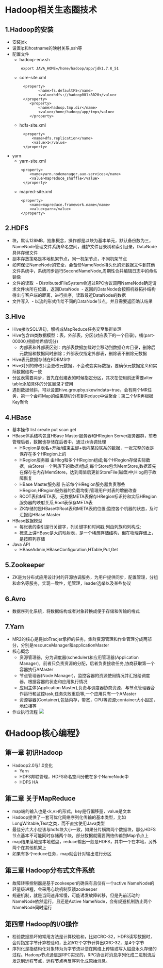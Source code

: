# Hadoop相关生态圈技术

## 1.Hadoop的安装
- 安装jdk 
- 设置ip和hostname的映射关系,ssh等
- 配置文件
    - 	hadoop-env.sh 
    ```
        export JAVA_HOME=/home/hadoop/app/jdk1.7.0_51
    ```
    - core-site.xml
    ```
         <property>
                <name>fs.defaultFS</name>
                <value>hdfs://hadoop001:8020</value>
         </property>	
    	    <property>
                <name>hadoop.tmp.dir</name>
                <value>/home/hadoop/app/tmp</value>
    	    </property>	
    ```
    - hdfs-site.xml
    ```
         <property>
             <name>dfs.replication</name>
             <value>1</value>
         </property>
    ```
- yarn
    - yarn-site.xml
    ```
    	<property>
            <name>yarn.nodemanager.aux-services</name>
            <value>mapreduce_shuffle</value>
         </property>
    ```
    - mapred-site.xml
    ```
    	<property>
            <name>mapreduce.framework.name</name>
            <value>yarn</value>
        </property>
    ```

## 2.HDFS
- 块，默认128MB，抽象概念，操作都是以块为基本单元，默认备份数为三，NameNode管理文件系统命名空间，维护文件目录树和索引目录，DataNode具体存储文件
- 副本存放策略是本地机架节点，同一机架节点，不同机架节点
- 如何保证NameNode的安全，会备份NameNode持久化的元数据文件到其他文件系统中，系统同步运行SecondNameNode,周期性合并编辑日志中的命名镜像
- 文件的读取
  - DistributedFileSystem会通过RPC协议调用NameNode确定请求文件块所在位置，返回DataNode
  - 返回的DataNode会按照机器拓扑结构得出与客户端的距离，进行排序，读取最近DataNode的数据
- 文件写入
  - 以流的形式传给不同的DataNode节点，并且需要返回确认结果

 ## 3.Hive
 - Hive接收SQL语句，解析成MapReduce任务交至集群处理
 - Hive包含四类数据模型：表，外部表，分区(对应表下的一个目录)，桶(part-00000,根据哈希值切分)
    - 内部表和外部表区别：内部表数据加载时会移动到数据仓库目录，删除后元数据和数据同时删除；外部表仅指定外部表，删除表不删除元数据
 - Hive表元数据存储在RDBMS中
 - Hive对列的修改只会更改元数据，不会改变实际数据，要确保元数据定义和实际数据结构一致
 - 分区表需要两步，首先在创建表的时候指定分区，其次在使用前还需要alter table添加具体的分区目录才使用
 - 遇到数据倾斜，可以设置hive.groupby.skewindata=true。会有两个MR任务，第一个会将Map的结果随机分布到Reduce中做聚合；第二个MR再根据Key聚合

 ## 4.HBase
 - 基本操作 list create put scan get
 - HBase体系结构包含HBase Master服务器和HRegion Server服务器群，前者管理后者，数据也存储在后者中，通过zk协调处理
    - HRegion是表名+开始/结束主键+表内某段联系的数据，一张完整的表是保存在多个HRegion上的
    - HRegion服务器 由Hlog和多个HRegion组成;每个HRegion存储实际数据，由Store(一个列族下的数据)组成;每个Store包含MemStore,数据首先在保存在内存MemStore，达到阈值后更新StoreFile(磁盘)中;Hlog用于故障恢复
    - HBase Master服务器 告诉每个HRegion服务器负责哪些HRegion;HRegion服务器的负载均衡;管理用户对表的增删改查
    - ROOT表和META表，元数据META表保存HRegion标识符和实际HRegion服务器的映射关系;Root表保存META表
    - ZK存储的是HBase中Root表和META表的位置;监控各个机器的状态，及时汇报给HBase Master
- HBase数据模型
    - 每张表的索引是行关键字，列关键字和时间戳;列由列族和列构成;
    - 概念上讲HBase是大的映射表，是一个稀疏存储结构，但在物理存储上，是按照列存储
- Java API
    - HBaseAdmin,HBaseConfiguration,HTable,Put,Get

## 5.Zookeeper
- ZK是为分布式应用设计对的开源协调服务，为用户提供同步，配置管理，分组和命名等服务，实现一致性，组管理，leader选举以及某些协议

## 6.Avro
- 数据序列化系统，将数据结构或者对象转换成便于存储和传输的格式

## 7.Yarn
- MR2的核心是将jobTracjer承担的任务，集群资源管理和作业管理分成两部分，分别是resourceManager和applicationMaster
- 核心概念
    - 资源管理器，分为调度器(scheduler)和应用管理器(Application Manager)，前者只负责资源的分配，后者负责接收任务,协商获取第一个容器执行AMaster
    - 节点管理器(Node Manager)，监控容器的资源使用情况并汇报给调度器，根据容器的状态和应用执行情况
    - 应用主体(Application Master),负责与调度器协商资源，与节点管理器合作运行和监控task,任务失败重启等,一个应用只有一个AMaster
    - 资源容器(Container),包括内存，带宽，CPU等资源;container大小固定，地位相等
- 作业执行流程
![](resource/yarn.jpeg?raw=true)
 
           
# 《Hadoop核心编程》

## 第一章 初识Hadoop
- Hadoop2.0与1.0变化
    - Yarn
    - HDFS邦联管理，HDFS命名空间分散在多个NameNode中
    - HDFS HA 

## 第二章 关于MapReduce
- map端的输入也是<k,v>的形式，key是行偏移量，value是文本
- Hadoop提供了一套可优化网络序列化传输的基本类型，比如LongWritable,Text之类，而不直接使用Java类型
- 最佳分片大小应该与hdfs块大小一致，如果分片横跨两个数据块，那么HDFS节点基本不可能同时存储两个块，部分数据就需要网络传输到Map节点上
- map结果落地是本地磁盘，reduce输出一般是HDFS，其中一个在本地，另外两个在其他机架上
- 如果有多个reduce任务，map就会针对输出进行分区

## 第三章 Hadoop分布式文件系统
- 故障转移控制器是基于zookeeper的确保有且仅有一个active NameNode的轻量级进程，会采用心跳机制反馈zookeeper
- 规避机制，就是当网速非常慢，可能诱发故障转移，但是先前活动的NameNode依然运行，且还是Active NameNode，会有规避机制防止两个NameNode同时运行


## 第四章 Hadoop的I/O操作
- 检验数据损坏的常用方法是计算校验和，比如CRC-32，HDFS读写数据时，会对指定字节计算校验和，比如512个字节计算出CRC-32，是4个字节
- 序列化是指结构化对象转为为字节流以便在网络上传输或写入磁盘永久存储的过程。Hadoop节点通信是RPC实现的，RPC协议将消息序列化成二进制流后发送到远程节点，远程节点再反序列化成原始消息。
 
